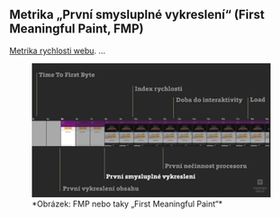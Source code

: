 ## Metrika „První smysluplné vykreslení“ (First Meaningful Paint, FMP)

[Metrika rychlosti webu](metriky-rychlosti.md). …

<figure>
<img src="../dist/images/original/metrika-fmp.jpg" alt="FMP">
<figcaption markdown="1">
*Obrázek: FMP nebo taky „First Meaningful Paint“*
</figcaption>
</figure>

